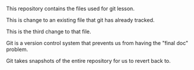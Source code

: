 This repository contains the files used for git lesson.

This is change to an existing file that git has already 
tracked.

This is the third change to that file.

Git is a version control system that prevents us from having 
the "final doc" problem.

Git takes snapshots of the entire repository for us to revert back to.
